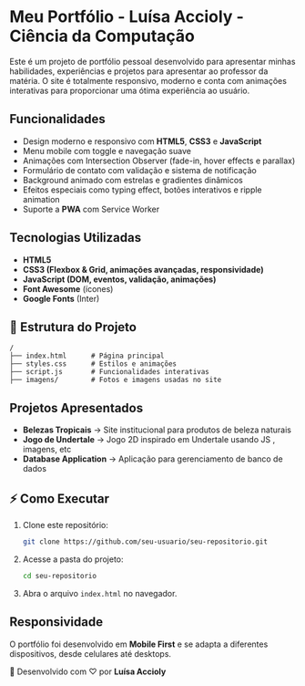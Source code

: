 # Meu Portfólio - Luísa Accioly - Ciência da Computação

Este é um projeto de portfólio pessoal desenvolvido para apresentar minhas habilidades, experiências e projetos para apresentar ao professor da matéria.
O site é totalmente responsivo, moderno e conta com animações interativas para proporcionar uma ótima experiência ao usuário.

## Funcionalidades

* Design moderno e responsivo com **HTML5**, **CSS3** e **JavaScript**
* Menu mobile com toggle e navegação suave
* Animações com Intersection Observer (fade-in, hover effects e parallax)
* Formulário de contato com validação e sistema de notificação
* Background animado com estrelas e gradientes dinâmicos
* Efeitos especiais como typing effect, botões interativos e ripple animation
* Suporte a **PWA** com Service Worker

## Tecnologias Utilizadas

* **HTML5**
* **CSS3 (Flexbox & Grid, animações avançadas, responsividade)**
* **JavaScript (DOM, eventos, validação, animações)**
* **Font Awesome** (ícones)
* **Google Fonts** (Inter)

## 📂 Estrutura do Projeto

```
/
├── index.html      # Página principal
├── styles.css      # Estilos e animações
├── script.js       # Funcionalidades interativas
├── imagens/        # Fotos e imagens usadas no site
```

## Projetos Apresentados

* **Belezas Tropicais** → Site institucional para produtos de beleza naturais
* **Jogo de Undertale** → Jogo 2D inspirado em Undertale usando JS , imagens, etc
* **Database Application** → Aplicação para gerenciamento de banco de dados

## ⚡ Como Executar

1. Clone este repositório:

   ```bash
   git clone https://github.com/seu-usuario/seu-repositorio.git
   ```
2. Acesse a pasta do projeto:

   ```bash
   cd seu-repositorio
   ```
3. Abra o arquivo `index.html` no navegador.

## Responsividade

O portfólio foi desenvolvido em **Mobile First** e se adapta a diferentes dispositivos, desde celulares até desktops.

🔗 Desenvolvido com ♡ por **Luísa Accioly**
